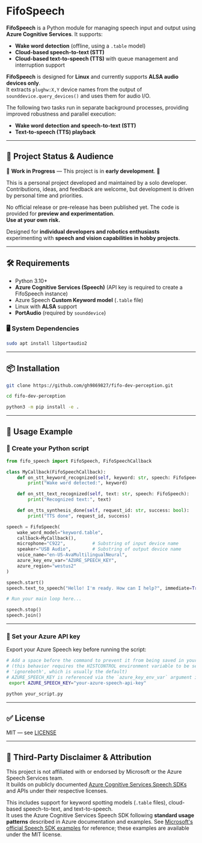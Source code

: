 # FifoSpeech

**FifoSpeech** is a Python module for managing speech input and output using **Azure Cognitive Services**. It supports:

- **Wake word detection** (offline, using a `.table` model)
- **Cloud-based speech-to-text (STT)**
- **Cloud-based text-to-speech (TTS)** with queue management and interruption support

**FifoSpeech** is designed for **Linux** and currently supports **ALSA audio devices only**.  
It extracts `plughw:X,Y` device names from the output of `sounddevice.query_devices()` and uses them for audio I/O.

The following two tasks run in separate background processes, providing improved robustness and parallel execution:

- **Wake word detection and speech-to-text (STT)**
- **Text-to-speech (TTS) playback**

---

## 🎯 Project Status & Audience

🚧 **Work in Progress** — This project is in **early development**. 🚧

This is a personal project developed and maintained by a solo developer.  
Contributions, ideas, and feedback are welcome, but development is driven by personal time and priorities.

No official release or pre-release has been published yet. The code is provided for **preview and experimentation**.  
**Use at your own risk.**

Designed for **individual developers and robotics enthusiasts** experimenting with **speech and vision capabilities in hobby projects**.

---

## 🛠️ Requirements

- Python 3.10+
- **Azure Cognitive Services (Speech)** (API key is required to create a FifoSpeech instance)
- Azure Speech **Custom Keyword model** (`.table` file)
- Linux with **ALSA** support
- **PortAudio** (required by `sounddevice`)

### 🖥️ System Dependencies

```bash
sudo apt install libportaudio2
```

---

## 📦 Installation

```bash
git clone https://github.com/gh9869827/fifo-dev-perception.git

cd fifo-dev-perception

python3 -m pip install -e .
```

---

## 🚀 Usage Example

### 📝 Create your Python script

```python
from fifo_speech import FifoSpeech, FifoSpeechCallback

class MyCallback(FifoSpeechCallback):
    def on_stt_keyword_recognized(self, keyword: str, speech: FifoSpeech):
        print("Wake word detected:", keyword)

    def on_stt_text_recognized(self, text: str, speech: FifoSpeech):
        print("Recognized text:", text)

    def on_tts_synthesis_done(self, request_id: str, success: bool):
        print("TTS done", request_id, success)

speech = FifoSpeech(
    wake_word_model="keyword.table",
    callback=MyCallback(),
    microphone="C922",          # Substring of input device name
    speaker="USB Audio",        # Substring of output device name
    voice_name="en-US-AvaMultilingualNeural",
    azure_key_env_var="AZURE_SPEECH_KEY",
    azure_region="westus2"
)

speech.start()
speech.text_to_speech("Hello! I'm ready. How can I help?", immediate=True)

# Run your main loop here...

speech.stop()
speech.join()
```

---

### 🔐 Set your Azure API key

Export your Azure Speech key before running the script:

```bash
# Add a space before the command to prevent it from being saved in your bash shell history
# (this behavior requires the HISTCONTROL environment variable to be set to 'ignorespace' or
# 'ignoreboth', which is usually the default)
# AZURE_SPEECH_KEY is referenced via the `azure_key_env_var` argument in FifoSpeech
 export AZURE_SPEECH_KEY="your-azure-speech-api-key"

python your_script.py
```

---

## ✅ License

MIT — see [LICENSE](../../LICENSE)

---

## 📄 Third-Party Disclaimer & Attribution

This project is not affiliated with or endorsed by Microsoft or the Azure Speech Services team.  
It builds on publicly documented [Azure Cognitive Services Speech SDKs](https://learn.microsoft.com/azure/cognitive-services/speech-service/) and APIs under their respective licenses.

This includes support for keyword spotting models (`.table` files), cloud-based speech-to-text, and text-to-speech.  
It uses the Azure Cognitive Services Speech SDK following **standard usage patterns** described in Azure documentation and examples. See [Microsoft's official Speech SDK examples](https://github.com/Azure-Samples/cognitive-services-speech-sdk) for reference; these examples are available under the MIT license.
